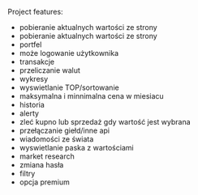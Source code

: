 Project features:
- pobieranie aktualnych wartości ze strony
- pobieranie aktualnych wartości ze strony
- portfel
- może logowanie użytkownika
- transakcje
- przeliczanie walut
-  wykresy
- wyswietlanie TOP/sortowanie
- maksymalna i minnimalna cena w miesiacu
- historia
- alerty
- zleć kupno lub sprzedaż gdy wartość jest wybrana
- przełączanie giełd/inne api
- wiadomości ze świata  
- wyswietlanie paska z wartościami
- market research
- zmiana hasła
- filtry
- opcja premium

